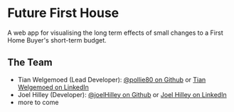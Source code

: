 # Future First House
A web app for visualising the long term effects of small changes to a First Home Buyer's short-term budget.

## The Team
- Tian Welgemoed (Lead Developer): [@pollie80 on Github](https://github.com/pollie80) or [Tian Welgemoed on LinkedIn](www.linkedin.com/in/tian-welgemoed
)
- Joel Hilley (Developer): [@joelHilley on Github](https://github.com/joelhilley) or [Joel Hilley on LinkedIn](www.linkedin.com/in/joel-hilley-5b2090136) 
- more to come
